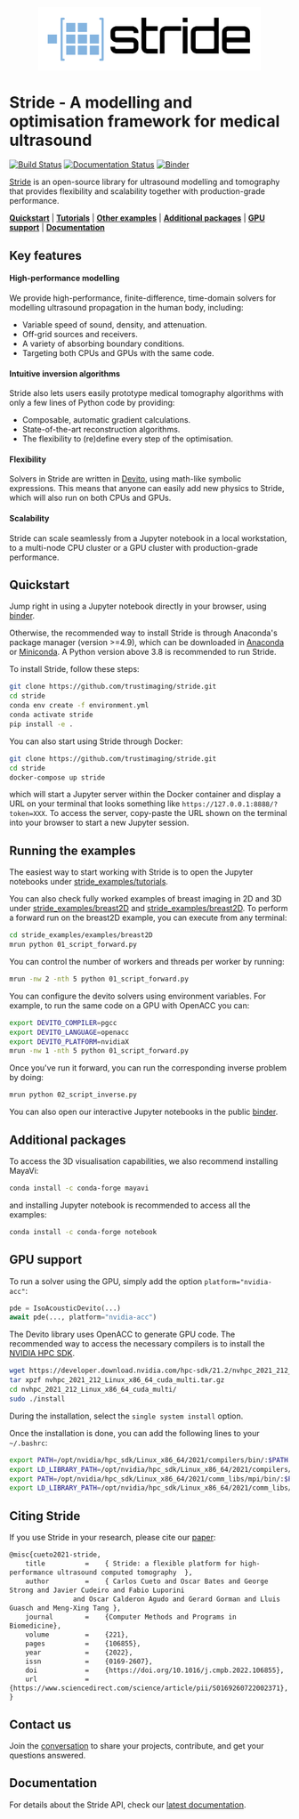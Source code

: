 
<div align="center">
<img src="docs/source/_static/stride_logo.png" width="400" style="max-width:100%; margin:0 auto; display:block;" alt="logo"></img>
</div>

# Stride - A modelling and optimisation framework for medical ultrasound

[![Build Status](https://github.com/trustimaging/stride/workflows/CI/badge.svg)](https://github.com/trustimaging/stride/actions?query=workflow%3ACI)
[![Documentation Status](https://readthedocs.org/projects/stridecodes/badge/?version=latest)](https://stridecodes.readthedocs.io/en/latest/?badge=latest)
[![Binder](https://mybinder.org/badge_logo.svg)](https://mybinder.org/v2/gh/trustimaging/stride/HEAD)



[Stride](https://www.stride.codes) is an open-source library for ultrasound modelling and tomography that provides flexibility and scalability 
together with production-grade performance.

[**Quickstart**](#quickstart)
| [**Tutorials**](https://github.com/trustimaging/stride/tree/master/stride_examples/tutorials)
| [**Other examples**](#running-the-examples)
| [**Additional packages**](#additional-packages)
| [**GPU support**](#gpu-support)
| [**Documentation**](https://stridecodes.readthedocs.io/en/latest/)


## Key features

#### High-performance modelling

We provide high-performance, finite-difference, time-domain solvers for modelling ultrasound propagation in the human body, 
including:

- Variable speed of sound, density, and attenuation.
- Off-grid sources and receivers.
- A variety of absorbing boundary conditions.
- Targeting both CPUs and GPUs with the same code.

#### Intuitive inversion algorithms

Stride also lets users easily prototype medical tomography algorithms with only a few lines of Python code by providing:
 
- Composable, automatic gradient calculations. 
- State-of-the-art reconstruction algorithms. 
- The flexibility to (re)define every step of the optimisation.

#### Flexibility

Solvers in Stride are written in [Devito](https://www.devitoproject.org/), using math-like symbolic expressions. This means
that anyone can easily add new physics to Stride, which will also run on both CPUs and GPUs.

#### Scalability

Stride can scale seamlessly from a Jupyter notebook in a local workstation, to a multi-node CPU cluster or a GPU cluster 
with production-grade performance.


## Quickstart

Jump right in using a Jupyter notebook directly in your browser, using [binder](https://mybinder.org/v2/gh/trustimaging/stride/HEAD).

Otherwise, the recommended way to install Stride is through Anaconda's package manager (version >=4.9), which can be downloaded
in [Anaconda](https://www.continuum.io/downloads) or [Miniconda](https://conda.io/miniconda.html).
A Python version above 3.8 is recommended to run Stride.

To install Stride, follow these steps:

```sh
git clone https://github.com/trustimaging/stride.git
cd stride
conda env create -f environment.yml
conda activate stride
pip install -e .
```

You can also start using Stride through Docker:

```sh
git clone https://github.com/trustimaging/stride.git
cd stride
docker-compose up stride
```

which will start a Jupyter server within the Docker container and display a URL on 
your terminal that looks something like `https://127.0.0.1:8888/?token=XXX`. 
To access the server, copy-paste the URL shown on the terminal into your browser to start a new Jupyter session.


## Running the examples

The easiest way to start working with Stride is to open the Jupyter notebooks under 
[stride_examples/tutorials](https://github.com/trustimaging/stride/tree/master/examples/tutorials). 

You can also check fully worked examples of breast imaging in 2D and 3D under 
[stride_examples/breast2D](https://github.com/trustimaging/stride/tree/master/stride_examples/examples/breast2D) and 
[stride_examples/breast2D](https://github.com/trustimaging/stride/tree/master/stride_examples/examples/breast3D).
To perform a forward run on the breast2D example, you can execute from any terminal:

```sh
cd stride_examples/examples/breast2D
mrun python 01_script_forward.py
```

You can control the number of workers and threads per worker by running:

```sh
mrun -nw 2 -nth 5 python 01_script_forward.py
```

You can configure the devito solvers using environment variables. For example, to run the same code on a GPU with OpenACC you can:

```sh
export DEVITO_COMPILER=pgcc
export DEVITO_LANGUAGE=openacc
export DEVITO_PLATFORM=nvidiaX
mrun -nw 1 -nth 5 python 01_script_forward.py
```

Once you've run it forward, you can run the corresponding inverse problem by doing:

```sh
mrun python 02_script_inverse.py
```

You can also open our interactive Jupyter notebooks in the public [binder](https://mybinder.org/v2/gh/trustimaging/stride/HEAD).

## Additional packages

To access the 3D visualisation capabilities, we also recommend installing MayaVi:

```sh
conda install -c conda-forge mayavi
```

and installing Jupyter notebook is recommended to access all the examples:

```sh
conda install -c conda-forge notebook
```


## GPU support

To run a solver using the GPU, simply add the option ``platform="nvidia-acc"``:

```python
pde = IsoAcousticDevito(...)
await pde(..., platform="nvidia-acc")
```

The Devito library uses OpenACC to generate GPU code. The recommended way to access the necessary 
compilers is to install the [NVIDIA HPC SDK](https://developer.nvidia.com/nvidia-hpc-sdk-downloads).

```sh
wget https://developer.download.nvidia.com/hpc-sdk/21.2/nvhpc_2021_212_Linux_x86_64_cuda_multi.tar.gz
tar xpzf nvhpc_2021_212_Linux_x86_64_cuda_multi.tar.gz
cd nvhpc_2021_212_Linux_x86_64_cuda_multi/
sudo ./install
```

During the installation, select the ``single system install`` option.

Once the installation is done, you can add the following lines to your ``~/.bashrc``:

```sh
export PATH=/opt/nvidia/hpc_sdk/Linux_x86_64/2021/compilers/bin/:$PATH
export LD_LIBRARY_PATH=/opt/nvidia/hpc_sdk/Linux_x86_64/2021/compilers/lib/:$LD_LIBRARY_PATH
export PATH=/opt/nvidia/hpc_sdk/Linux_x86_64/2021/comm_libs/mpi/bin/:$PATH
export LD_LIBRARY_PATH=/opt/nvidia/hpc_sdk/Linux_x86_64/2021/comm_libs/mpi/lib/:$LD_LIBRARY_PATH
```

## Citing Stride

If you use Stride in your research, please cite our [paper](https://doi.org/10.1016/j.cmpb.2022.106855):

```
@misc{cueto2021-stride,
	title          =    { Stride: a flexible platform for high-performance ultrasound computed tomography  },
	author         =    { Carlos Cueto and Oscar Bates and George Strong and Javier Cudeiro and Fabio Luporini
				and Oscar Calderon Agudo and Gerard Gorman and Lluis Guasch and Meng-Xing Tang },
	journal        =    {Computer Methods and Programs in Biomedicine},
	volume         =    {221},
	pages          =    {106855},
	year           =    {2022},
	issn           =    {0169-2607},
	doi            =    {https://doi.org/10.1016/j.cmpb.2022.106855},
	url            =    {https://www.sciencedirect.com/science/article/pii/S0169260722002371},
}
```


## Contact us

Join the [conversation](https://join.slack.com/t/stridecodes/shared_invite/zt-xr1dlqv7-Lesu9nFYOqF~AjA6VPUdhw) 
to share your projects, contribute, and get your questions answered.


## Documentation

For details about the Stride API, check our [latest documentation](https://stridecodes.readthedocs.io/en/latest/).
